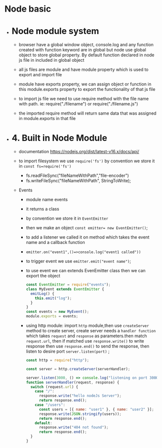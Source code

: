 # Node basic

- # Node module system

  - browser have a global window object, console.log and any function created with function keyword are in global but node use global object to store global property. By default function declared in node js file in included in global object

  - all js files are module and have module property which is used to export and import file
  - module have exports property, we can assign object or function in this module.exports property to export the functionality of that js file
  - to import js file we need to use require method with the file name with path. ie: require("./filename") or require("./filename.js")
  - the imported require method will return same data that was assigned in module.exports in that file

- # 4. Built in Node Module

  - documentation https://nodejs.org/dist/latest-v16.x/docs/api/
  - to import filesystem we use `require('fs')` by convention we store it in `const fs=require('fs')`
    - fs.readFileSync("fileNameWithPath","file-encoder")
    - fs.writeFileSync("fileNameWithPath", StringToWrite);
  - Events

    - module name events
    - it returns a class
    - by convention we store it in `EventEmitter`
    - then we make an object `const emitter= new EventEmitter()`;
    - to add a listener we called it on method which takes the event name and a callback function
    - `emitter.on("event1",()=>console.log("event1 called"))`
    - to trigger event we use `emitter.emit("event name")`;
    - to use event we can extends EvenEmitter class then we can export the object

      ```js
      const EventEmitter = require("events");
      class MyEvent extends EventEmitter {
        emitLog() {
          this.emit("log");
        }
      }
      const events = new MyEvent();
      module.exports = events;
      ```

    - using http module: import `http` module,then use `createServer` method to create server, create server needs a `handler function` which takes `request` and `response` as parameters.then match `request.url`, then if matched use `response.write()` to write response then use `response.end()` to send the response, then listen to desire port `server.listen(port)` ;

      ```js
      const http = require("http");

      const server = http.createServer(serverHandler);

      server.listen(3000, () => console.log("listening on port 3000"));
      function serverHandler(request, response) {
        switch (request.url) {
          case "/":
            response.write("hello nodeJs Server");
            return response.end();
          case "/users":
            const users = [{ name: "user1" }, { name: "user2" }];
            response.write(JSON.stringify(users));
            return response.end();
          default:
            response.write("404 not found");
            return response.end();
        }
      }
      ```
